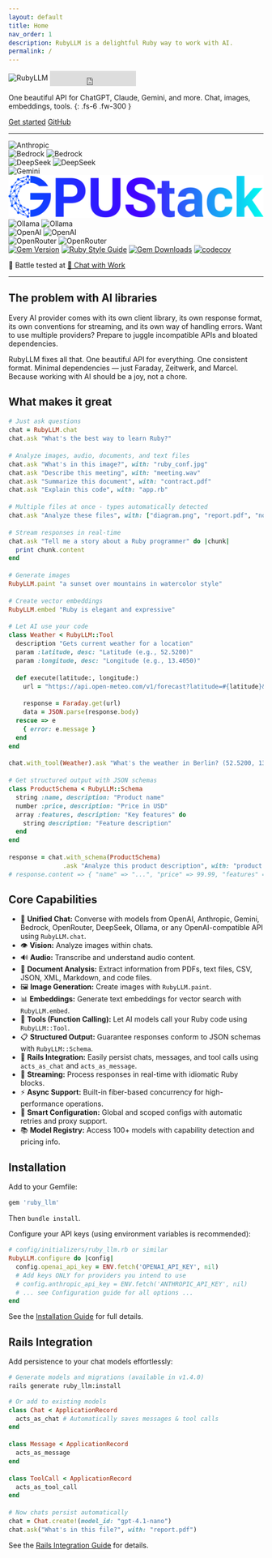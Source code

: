 ```yaml
---
layout: default
title: Home
nav_order: 1
description: RubyLLM is a delightful Ruby way to work with AI.
permalink: /
---
```


<div class="logo-container">
  <img src="/assets/images/logotype.svg" alt="RubyLLM" height="120" width="250">
  <iframe src="https://ghbtns.com/github-btn.html?user=crmne&repo=ruby_llm&type=star&count=true&size=large" frameborder="0" scrolling="0" width="170" height="30" title="GitHub" style="vertical-align: middle; display: inline-block;"></iframe>
</div>

One beautiful API for ChatGPT, Claude, Gemini, and more. Chat, images, embeddings, tools.
{: .fs-6 .fw-300 }

<a href="{% link installation.md %}" class="btn btn-primary fs-5 mb-4 mb-md-0 mr-2" style="margin: 0;">Get started</a>
<a href="https://github.com/crmne/ruby_llm" class="btn fs-5 mb-4 mb-md-0 mr-2" style="margin: 0;">GitHub</a>

---

<div class="provider-icons">
  <div class="provider-logo">
    <img src="https://registry.npmmirror.com/@lobehub/icons-static-svg/latest/files/icons/anthropic-text.svg" alt="Anthropic" class="logo-small">
  </div>
  <div class="provider-logo">
    <img src="https://registry.npmmirror.com/@lobehub/icons-static-svg/latest/files/icons/bedrock-color.svg" alt="Bedrock" class="logo-medium">
    <img src="https://registry.npmmirror.com/@lobehub/icons-static-svg/latest/files/icons/bedrock-text.svg" alt="Bedrock" class="logo-small">
  </div>
  <div class="provider-logo">
    <img src="https://registry.npmmirror.com/@lobehub/icons-static-svg/latest/files/icons/deepseek-color.svg" alt="DeepSeek" class="logo-medium">
    <img src="https://registry.npmmirror.com/@lobehub/icons-static-svg/latest/files/icons/deepseek-text.svg" alt="DeepSeek" class="logo-small">
  </div>
  <div class="provider-logo">
    <img src="https://registry.npmmirror.com/@lobehub/icons-static-svg/latest/files/icons/gemini-brand-color.svg" alt="Gemini" class="logo-large">
  </div>
  <div class="provider-logo">
    <img src="https://raw.githubusercontent.com/gpustack/gpustack/main/docs/assets/gpustack-logo.png" alt="GPUStack" class="logo-medium">
  </div>
  <div class="provider-logo">
    <img src="https://registry.npmmirror.com/@lobehub/icons-static-svg/latest/files/icons/ollama.svg" alt="Ollama" class="logo-medium">
    <img src="https://registry.npmmirror.com/@lobehub/icons-static-svg/latest/files/icons/ollama-text.svg" alt="Ollama" class="logo-medium">
  </div>
  <div class="provider-logo">
    <img src="https://registry.npmmirror.com/@lobehub/icons-static-svg/latest/files/icons/openai.svg" alt="OpenAI" class="logo-medium">
    <img src="https://registry.npmmirror.com/@lobehub/icons-static-svg/latest/files/icons/openai-text.svg" alt="OpenAI" class="logo-medium">
  </div>
  <div class="provider-logo">
    <img src="https://registry.npmmirror.com/@lobehub/icons-static-svg/latest/files/icons/openrouter.svg" alt="OpenRouter" class="logo-medium">
    <img src="https://registry.npmmirror.com/@lobehub/icons-static-svg/latest/files/icons/openrouter-text.svg" alt="OpenRouter" class="logo-small">
  </div>
</div>

<div class="badge-container">
  <a href="https://badge.fury.io/rb/ruby_llm"><img src="https://badge.fury.io/rb/ruby_llm.svg" alt="Gem Version" /></a>
  <a href="https://github.com/testdouble/standard"><img src="https://img.shields.io/badge/code_style-standard-brightgreen.svg" alt="Ruby Style Guide" /></a>
  <a href="https://rubygems.org/gems/ruby_llm"><img alt="Gem Downloads" src="https://img.shields.io/gem/dt/ruby_llm"></a>
  <a href="https://codecov.io/gh/crmne/ruby_llm"><img src="https://codecov.io/gh/crmne/ruby_llm/branch/main/graph/badge.svg" alt="codecov" /></a>
</div>

🤺 Battle tested at [💬  Chat with Work](https://chatwithwork.com)

---

## The problem with AI libraries

Every AI provider comes with its own client library, its own response format, its own conventions for streaming, and its own way of handling errors. Want to use multiple providers? Prepare to juggle incompatible APIs and bloated dependencies.

RubyLLM fixes all that. One beautiful API for everything. One consistent format. Minimal dependencies — just Faraday, Zeitwerk, and Marcel. Because working with AI should be a joy, not a chore.

## What makes it great

```ruby
# Just ask questions
chat = RubyLLM.chat
chat.ask "What's the best way to learn Ruby?"

# Analyze images, audio, documents, and text files
chat.ask "What's in this image?", with: "ruby_conf.jpg"
chat.ask "Describe this meeting", with: "meeting.wav"
chat.ask "Summarize this document", with: "contract.pdf"
chat.ask "Explain this code", with: "app.rb"

# Multiple files at once - types automatically detected
chat.ask "Analyze these files", with: ["diagram.png", "report.pdf", "notes.txt"]

# Stream responses in real-time
chat.ask "Tell me a story about a Ruby programmer" do |chunk|
  print chunk.content
end

# Generate images
RubyLLM.paint "a sunset over mountains in watercolor style"

# Create vector embeddings
RubyLLM.embed "Ruby is elegant and expressive"

# Let AI use your code
class Weather < RubyLLM::Tool
  description "Gets current weather for a location"
  param :latitude, desc: "Latitude (e.g., 52.5200)"
  param :longitude, desc: "Longitude (e.g., 13.4050)"

  def execute(latitude:, longitude:)
    url = "https://api.open-meteo.com/v1/forecast?latitude=#{latitude}&longitude=#{longitude}&current=temperature_2m,wind_speed_10m"

    response = Faraday.get(url)
    data = JSON.parse(response.body)
  rescue => e
    { error: e.message }
  end
end

chat.with_tool(Weather).ask "What's the weather in Berlin? (52.5200, 13.4050)"

# Get structured output with JSON schemas
class ProductSchema < RubyLLM::Schema
  string :name, description: "Product name"
  number :price, description: "Price in USD"
  array :features, description: "Key features" do
    string description: "Feature description"
  end
end

response = chat.with_schema(ProductSchema)
               .ask "Analyze this product description", with: "product.txt"
# response.content => { "name" => "...", "price" => 99.99, "features" => [...] }
```

## Core Capabilities

*   💬 **Unified Chat:** Converse with models from OpenAI, Anthropic, Gemini, Bedrock, OpenRouter, DeepSeek, Ollama, or any OpenAI-compatible API using `RubyLLM.chat`.
*   👁️ **Vision:** Analyze images within chats.
*   🔊 **Audio:** Transcribe and understand audio content.
*   📄 **Document Analysis:** Extract information from PDFs, text files, CSV, JSON, XML, Markdown, and code files.
*   🖼️ **Image Generation:** Create images with `RubyLLM.paint`.
*   📊 **Embeddings:** Generate text embeddings for vector search with `RubyLLM.embed`.
*   🔧 **Tools (Function Calling):** Let AI models call your Ruby code using `RubyLLM::Tool`.
*   📋 **Structured Output:** Guarantee responses conform to JSON schemas with `RubyLLM::Schema`.
*   🚂 **Rails Integration:** Easily persist chats, messages, and tool calls using `acts_as_chat` and `acts_as_message`.
*   🌊 **Streaming:** Process responses in real-time with idiomatic Ruby blocks.
*   ⚡ **Async Support:** Built-in fiber-based concurrency for high-performance operations.
*   🎯 **Smart Configuration:** Global and scoped configs with automatic retries and proxy support.
*   📚 **Model Registry:** Access 100+ models with capability detection and pricing info.

## Installation

Add to your Gemfile:
```ruby
gem 'ruby_llm'
```
Then `bundle install`.

Configure your API keys (using environment variables is recommended):
```ruby
# config/initializers/ruby_llm.rb or similar
RubyLLM.configure do |config|
  config.openai_api_key = ENV.fetch('OPENAI_API_KEY', nil)
  # Add keys ONLY for providers you intend to use
  # config.anthropic_api_key = ENV.fetch('ANTHROPIC_API_KEY', nil)
  # ... see Configuration guide for all options ...
end
```
See the [Installation Guide](https://rubyllm.com/installation) for full details.

## Rails Integration

Add persistence to your chat models effortlessly:

```bash
# Generate models and migrations (available in v1.4.0)
rails generate ruby_llm:install
```

```ruby
# Or add to existing models
class Chat < ApplicationRecord
  acts_as_chat # Automatically saves messages & tool calls
end

class Message < ApplicationRecord
  acts_as_message
end

class ToolCall < ApplicationRecord
  acts_as_tool_call
end

# Now chats persist automatically
chat = Chat.create!(model_id: "gpt-4.1-nano")
chat.ask("What's in this file?", with: "report.pdf")
```

See the [Rails Integration Guide](https://rubyllm.com/guides/rails) for details.
